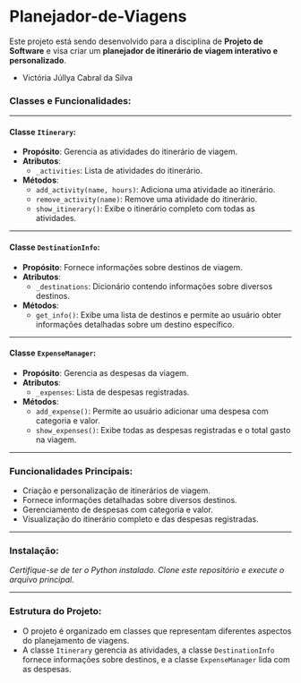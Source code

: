 # Planejador-de-Viagens
Este projeto está sendo desenvolvido para a disciplina de **Projeto de Software** e visa criar um **planejador de itinerário de viagem interativo e personalizado**.
- Victória Júllya Cabral da Silva
### Classes e Funcionalidades:
---
#### Classe `Itinerary`:
- **Propósito**: Gerencia as atividades do itinerário de viagem.
- **Atributos**:
  - `_activities`: Lista de atividades do itinerário.
- **Métodos**:
  - `add_activity(name, hours)`: Adiciona uma atividade ao itinerário.
  - `remove_activity(name)`: Remove uma atividade do itinerário.
  - `show_itinerary()`: Exibe o itinerário completo com todas as atividades.
---
#### Classe `DestinationInfo`:
- **Propósito**: Fornece informações sobre destinos de viagem.
- **Atributos**:
  - `_destinations`: Dicionário contendo informações sobre diversos destinos.
- **Métodos**:
  - `get_info()`: Exibe uma lista de destinos e permite ao usuário obter informações detalhadas sobre um destino específico.
---
#### Classe `ExpenseManager`:
- **Propósito**: Gerencia as despesas da viagem.
- **Atributos**:
  - `_expenses`: Lista de despesas registradas.
- **Métodos**:
  - `add_expense()`: Permite ao usuário adicionar uma despesa com categoria e valor.
  - `show_expenses()`: Exibe todas as despesas registradas e o total gasto na viagem.
---
### Funcionalidades Principais:
- Criação e personalização de itinerários de viagem.
- Fornece informações detalhadas sobre diversos destinos.
- Gerenciamento de despesas com categoria e valor.
- Visualização do itinerário completo e das despesas registradas.
---
### Instalação:
*Certifique-se de ter o Python instalado. Clone este repositório e execute o arquivo principal.*

---

### Estrutura do Projeto:
- O projeto é organizado em classes que representam diferentes aspectos do planejamento de viagens.
- A classe `Itinerary` gerencia as atividades, a classe `DestinationInfo` fornece informações sobre destinos, e a classe `ExpenseManager` lida com as despesas.

